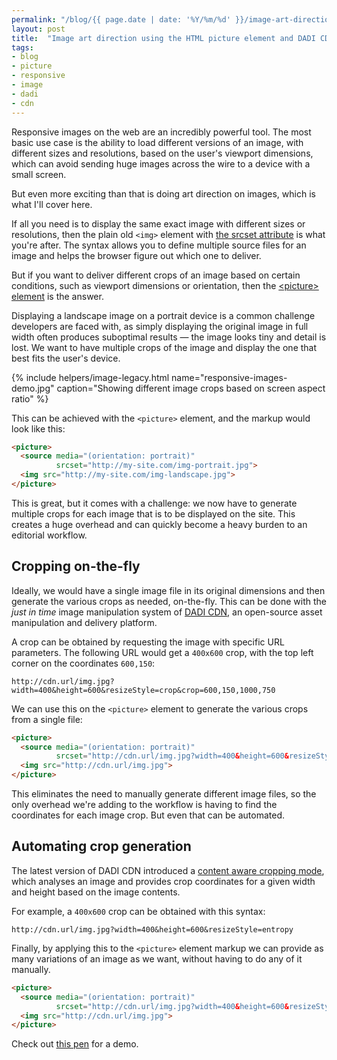 ```yaml
---
permalink: "/blog/{{ page.date | date: '%Y/%m/%d' }}/image-art-direction-using-html-picture-element-dadi-cdn.html"
layout: post
title:  "Image art direction using the HTML picture element and DADI CDN"
tags:
- blog
- picture
- responsive
- image
- dadi
- cdn
---
```

Responsive images on the web are an incredibly powerful tool. The most basic use case is the ability to load different versions of an image, with different sizes and resolutions, based on the user's viewport dimensions, which can avoid sending huge images across the wire to a device with a small screen.

But even more exciting than that is doing art direction on images, which is what I'll cover here.<!--more-->

If all you need is to display the same exact image with different sizes or resolutions, then the plain old `<img>` element with [the srcset attribute](https://css-tricks.com/responsive-images-youre-just-changing-resolutions-use-srcset/) is what you're after. The syntax allows you to define multiple source files for an image and helps the browser figure out which one to deliver.

But if you want to deliver different crops of an image based on certain conditions, such as viewport dimensions or orientation, then the [&lt;picture&gt; element](https://developer.mozilla.org/en/docs/Web/HTML/Element/picture) is the answer.

Displaying a landscape image on a portrait device is a common challenge developers are faced with, as simply displaying the original image in full width often produces suboptimal results — the image looks tiny and detail is lost. We want to have multiple crops of the image and display the one that best fits the user's device.

{% include helpers/image-legacy.html name="responsive-images-demo.jpg" caption="Showing different image crops based on screen aspect ratio" %}

This can be achieved with the `<picture>` element, and the markup would look like this:

```html
<picture>
  <source media="(orientation: portrait)" 
          srcset="http://my-site.com/img-portrait.jpg">
  <img src="http://my-site.com/img-landscape.jpg">
</picture>
```

This is great, but it comes with a challenge: we now have to generate multiple crops for each image that is to be displayed on the site. This creates a huge overhead and can quickly become a heavy burden to an editorial workflow.

## Cropping on-the-fly

Ideally, we would have a single image file in its original dimensions and then generate the various crops as needed, on-the-fly. This can be done with the *just in time* image manipulation system of [DADI CDN](https://github.com/dadi/cdn), an open-source asset manipulation and delivery platform.

A crop can be obtained by requesting the image with specific URL parameters. The following URL would get a `400x600` crop, with the top left corner on the coordinates `600,150`:

`http://cdn.url/img.jpg?width=400&height=600&resizeStyle=crop&crop=600,150,1000,750`

We can use this on the `<picture>` element to generate the various crops from a single file:

```html
<picture>
  <source media="(orientation: portrait)" 
          srcset="http://cdn.url/img.jpg?width=400&height=600&resizeStyle=crop&crop=600,150,1000,750">
  <img src="http://cdn.url/img.jpg">
</picture>
```

This eliminates the need to manually generate different image files, so the only overhead we're adding to the workflow is having to find the coordinates for each image crop. But even that can be automated.

## Automating crop generation

The latest version of DADI CDN introduced a [content aware cropping mode](https://github.com/dadi/cdn/pull/50), which analyses an image and provides crop coordinates for a given width and height based on the image contents.

For example, a `400x600` crop can be obtained with this syntax:

`http://cdn.url/img.jpg?width=400&height=600&resizeStyle=entropy`

Finally, by applying this to the `<picture>` element markup we can provide as many variations of an image as we want, without having to do any of it manually.

```html
<picture>
  <source media="(orientation: portrait)" 
          srcset="http://cdn.url/img.jpg?width=400&height=600&resizeStyle=entropy">
  <img src="http://cdn.url/img.jpg">
</picture>
```

Check out [this pen](http://codepen.io/eduardoboucas/full/ZOApOK/) for a demo.<!--tomb-->
